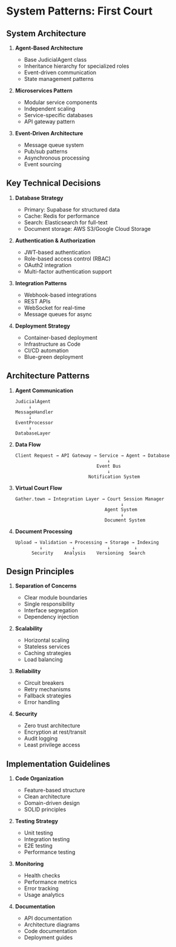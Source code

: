 # System Patterns: First Court

## System Architecture

1. **Agent-Based Architecture**
   - Base JudicialAgent class
   - Inheritance hierarchy for specialized roles
   - Event-driven communication
   - State management patterns

2. **Microservices Pattern**
   - Modular service components
   - Independent scaling
   - Service-specific databases
   - API gateway pattern

3. **Event-Driven Architecture**
   - Message queue system
   - Pub/sub patterns
   - Asynchronous processing
   - Event sourcing

## Key Technical Decisions

1. **Database Strategy**
   - Primary: Supabase for structured data
   - Cache: Redis for performance
   - Search: Elasticsearch for full-text
   - Document storage: AWS S3/Google Cloud Storage

2. **Authentication & Authorization**
   - JWT-based authentication
   - Role-based access control (RBAC)
   - OAuth2 integration
   - Multi-factor authentication support

3. **Integration Patterns**
   - Webhook-based integrations
   - REST APIs
   - WebSocket for real-time
   - Message queues for async

4. **Deployment Strategy**
   - Container-based deployment
   - Infrastructure as Code
   - CI/CD automation
   - Blue-green deployment

## Architecture Patterns

1. **Agent Communication**
   ```
   JudicialAgent
        ↓
   MessageHandler
        ↓
   EventProcessor
        ↓
   DatabaseLayer
   ```

2. **Data Flow**
   ```
   Client Request → API Gateway → Service → Agent → Database
                                     ↓
                                 Event Bus
                                     ↓
                              Notification System
   ```

3. **Virtual Court Flow**
   ```
   Gather.town → Integration Layer → Court Session Manager
                                          ↓
                                    Agent System
                                          ↓
                                    Document System
   ```

4. **Document Processing**
   ```
   Upload → Validation → Processing → Storage → Indexing
            ↓           ↓            ↓         ↓
         Security    Analysis    Versioning  Search
   ```

## Design Principles

1. **Separation of Concerns**
   - Clear module boundaries
   - Single responsibility
   - Interface segregation
   - Dependency injection

2. **Scalability**
   - Horizontal scaling
   - Stateless services
   - Caching strategies
   - Load balancing

3. **Reliability**
   - Circuit breakers
   - Retry mechanisms
   - Fallback strategies
   - Error handling

4. **Security**
   - Zero trust architecture
   - Encryption at rest/transit
   - Audit logging
   - Least privilege access

## Implementation Guidelines

1. **Code Organization**
   - Feature-based structure
   - Clean architecture
   - Domain-driven design
   - SOLID principles

2. **Testing Strategy**
   - Unit testing
   - Integration testing
   - E2E testing
   - Performance testing

3. **Monitoring**
   - Health checks
   - Performance metrics
   - Error tracking
   - Usage analytics

4. **Documentation**
   - API documentation
   - Architecture diagrams
   - Code documentation
   - Deployment guides
